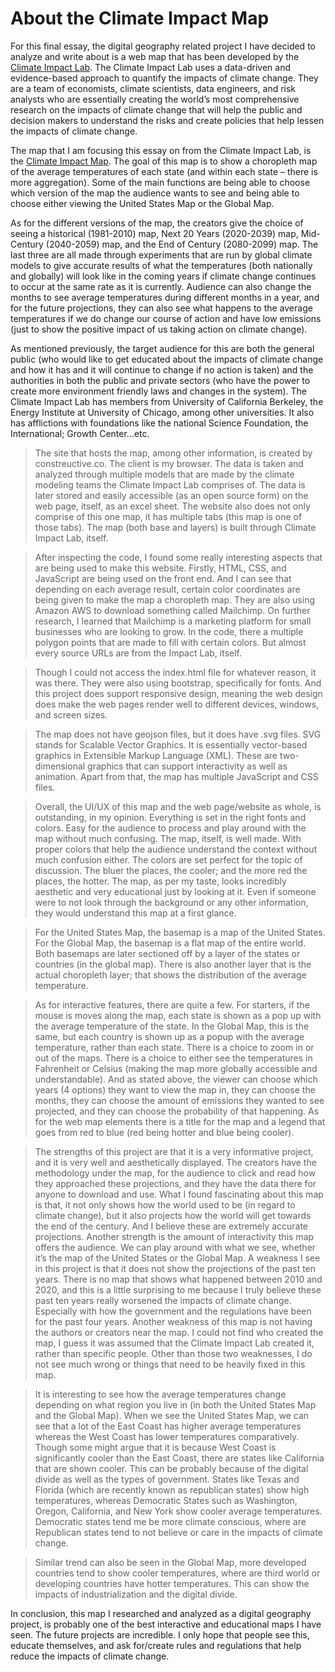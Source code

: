 # About the Climate Impact Map

For this final essay, the digital geography related project I have decided to analyze and write about is a web map that has been developed by the [Climate Impact Lab](http://www.impactlab.org/). The Climate Impact Lab uses a data-driven and evidence-based approach to quantify the impacts of climate change. They are a team of economists, climate scientists, data engineers, and risk analysts who are essentially creating the world’s most comprehensive research on the impacts of climate change that will help the public and decision makers to understand the risks and create policies that help lessen the impacts of climate change. 

The map that I am focusing this essay on from the Climate Impact Lab, is the [Climate Impact Map](http://www.impactlab.org/map/#usmeas=absolute&usyear=2020-2039&gmeas=absolute&gyear=2080-2099&tab=united-states&usprob=0.95&usrcp=rcp85). The goal of this map is to show a choropleth map of the average temperatures of each state (and within each state – there is more aggregation). Some of the main functions are being able to choose which version of the map the audience wants to see and being able to choose either viewing the United States Map or the Global Map. 

As for the different versions of the map, the creators give the choice of seeing a historical (1981-2010) map, Next 20 Years (2020-2039) map, Mid-Century (2040-2059) map, and the End of Century (2080-2099) map. The last three are all made through experiments that are run by global climate models to give accurate results of what the temperatures (both nationally and globally) will look like in the coming years if climate change continues to occur at the same rate as it is currently. Audience can also change the months to see average temperatures during different months in a year, and for the future projections, they can also see what happens to the average temperatures if we do change our course of action and have low emissions (just to show the positive impact of us taking action on climate change).

As mentioned previously, the target audience for this are both the general public (who would like to get educated about the impacts of climate change and how it has and it will continue to change if no action is taken) and the authorities in both the public and private sectors (who have the power to create more environment friendly laws and changes in the system).
The Climate Impact Lab has members from University of California Berkeley, the Energy Institute at University of Chicago, among other universities. It also has afflictions with foundations like the national Science Foundation, the International; Growth Center…etc. 

> The site that hosts the map, among other information, is created by constreuctive.co. The client is my browser. The data is taken and analyzed through multiple models that are made by the climate modeling teams the Climate Impact Lab comprises of.  The data is later stored and easily accessible (as an open source form) on the web page, itself, as an excel sheet. The website also does not only comprise of this one map, it has multiple tabs (this map is one of those tabs). The map (both base and layers) is built through Climate Impact Lab, itself.  

> After inspecting the code, I found some really interesting aspects that are being used to make this website. Firstly, HTML, CSS, and JavaScript are being used on the front end. And I can see that depending on each average result, certain color coordinates are being given to make the map a choropleth map. They are also using Amazon AWS to download something called Mailchimp. On further research, I learned that Mailchimp is a marketing platform for small businesses who are looking to grow. In the code, there a multiple polygon points that are made to fill with certain colors. But almost every source URLs are from the Impact Lab, itself. 

> Though I could not access the index.html file for whatever reason, it was there. They were also using bootstrap, specifically for fonts. And this project does support responsive design, meaning the web design does make the web pages render well to different devices, windows, and screen sizes. 

> The map does not have geojson files, but it does have .svg files. SVG stands for Scalable Vector Graphics. It is essentially vector-based graphics in Extensible Markup Language (XML). These are two-dimensional graphics that can support interactivity as well as animation. Apart from that, the map has multiple JavaScript and CSS files. 

> Overall, the UI/UX of this map and the web page/website as whole, is outstanding, in my opinion. Everything is set in the right fonts and colors. Easy for the audience to process and play around with the map without much confusing. The map, itself, is well made. With proper colors that help the audience understand the context without much confusion either. The colors are set perfect for the topic of discussion. The bluer the places, the cooler; and the more red the places, the hotter. The map, as per my taste, looks incredibly aesthetic and very educational just by looking at it. Even if someone were to not look through the background or any other information, they would understand this map at a first glance. 

> For the United States Map, the basemap is a map of the United States. For the Global Map, the basemap is a flat map of the entire world. Both basemaps are later sectioned off by a layer of the states or countries (in the global map). There is also another layer that is the actual choropleth layer; that shows the distribution of the average temperature. 

> As for interactive features, there are quite a few. For starters, if the mouse is moves along the map, each state is shown as a pop up with the average temperature of the state. In the Global Map, this is the same, but each country is shown up as a popup with the average temperature, rather than each state. There is a choice to zoom in or out of the maps. There is a choice to either see the temperatures in Fahrenheit or Celsius (making the map more globally accessible and understandable). And as stated above, the viewer can choose which years (4 options) they want to view the map in, they can choose the months, they can choose the amount of emissions they wanted to see projected, and they can choose the probability of that happening. 
As for the web map elements there is a title for the map and a legend that goes from red to blue (red being hotter and blue being cooler).

> The strengths of this project are that it is a very informative project, and it is very well and aesthetically displayed. The creators have the methodology under the map, for the audience to click and read how they approached these projections, and they have the data there for anyone to download and use. What I found fascinating about this map is that, it not only shows how the world used to be (in regard to climate change), but it also projects how the world will get towards the end of the century. And I believe these are extremely accurate projections. Another strength is the amount of interactivity this map offers the audience. We can play around with what we see, whether it’s the map of the United States or the Global Map. A weakness I see in this project is that it does not show the projections of the past ten years. There is no map that shows what happened between 2010 and 2020, and this is a little surprising to me because I truly believe these past ten years really worsened the impacts of climate change. Especially with how the government and the regulations have been for the past four years. Another weakness of this map is not having the authors or creators near the map. I could not find who created the map, I guess it was assumed that the Climate Impact Lab created it, rather than specific people. Other than those two weaknesses, I do not see much wrong or things that need to be heavily fixed in this map. 

> It is interesting to see how the average temperatures change depending on what region you live in (in both the United States Map and the Global Map). When we see the United States Map, we can see that a lot of the East Coast has higher average temperatures whereas the West Coast has lower temperatures comparatively. Though some might argue that it is because West Coast is significantly cooler than the East Coast, there are states like California that are shown cooler. This can be probably because of the digital divide as well as the types of government. States like Texas and Florida (which are recently known as republican states) show high temperatures, whereas Democratic States such as Washington, Oregon, California, and New York show cooler average temperatures. Democratic states tend me be more climate conscious, where are Republican states tend to not believe or care in the impacts of climate change. 

> Similar trend can also be seen in the Global Map, more developed countries tend to show cooler temperatures, where are third world or developing countries have hotter temperatures. This can show the impacts of industrialization and the digital divide. 

In conclusion, this map I researched and analyzed as a digital geography project, is probably one of the best interactive and educational maps I have seen. The future projects are incredible. I only hope that people see this, educate themselves, and ask for/create rules and regulations that help reduce the impacts of climate change. 
